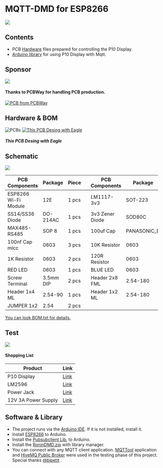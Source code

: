 # MQTT-DMD for ESP8266

![](https://github.com/byronin/MQTT-DMD/blob/main/Hardware/images/P10.png)
## Contents
- PCB [Hardware](https://github.com/byronin/MQTT-DMD/tree/main/Hardware "Hardware") files prepared for controlling the P10 Display.
- [Arduino library](https://github.com/byronin/MQTT-DMD/tree/main/Lib%26Software "Arduino library")  for using P10 Display with Mqtt.

## Sponsor
[![](https://github.com/byronin/MQTT-DMD/blob/main/Hardware/PCBWay_logo.png)](https://www.pcbway.com/project/shareproject/P10_Display_DMD_Text_Box_with_ESP8266_MQTT_P10_Display_Wi_Fi_Controller_4e9eb7f1.html)
#### Thanks to PCBWay for handling PCB production.
<a href="https://www.pcbway.com/project/shareproject/P10_Display_DMD_Text_Box_with_ESP8266_MQTT_P10_Display_Wi_Fi_Controller_4e9eb7f1.html"><img src="https://www.pcbway.com/project/img/images/frompcbway-1220.png" alt="PCB from PCBWay" /></a>
## Hardware & BOM
![PCBs](https://github.com/byronin/MQTT-DMD/blob/main/Hardware/images/Board1.png "PCBs")
 [![This PCB Desing with Eagle ](https://www.snapeda.com/static/img/eda/eagle.png "PCB Desing with Eagle ")](https://www.autodesk.com/products/eagle/free-download "This PCB Desing with Eagle ") 
  ##### This PCB Desing with Eagle  
  
  ## Schematic
[![](https://github.com/byronin/MQTT-DMD/blob/main/Hardware/Schematic.png)](https://github.com/byronin/MQTT-DMD/blob/main/Hardware)

  
| PCB Components  | Package |Piece || PCB Components  | Package |Piece |  
| ------------- | ------------- |------------- |---------| ------------- | ------------- |------------- |
| ESP8266 Wi-Fi Module  | 12E | 1 pcs  || LM1117-3v3 | SOT-223  | 1 pcs |
| SS14/SS36 Diode  | DO-214AC | 1 pcs || 3v3 Zener Diode  | SOD80C | 1 pcs |
| MAX485-RS485 | SOP 8  | 1 pcs  || 100uf Cap | PANASONIC_D   | 2 pcs |
| 100nf Cap mlcc | 0603  | 3 pcs || 10K Resistor  | 0603  | 8 pcs  |
| 1K Resistor | 0603  | 2 pcs || 120R Resistor  | 0603  | 2 pcs  |
| RED LED  | 0603  | 1 pcs || BLUE LED  | 0603  | 1 pcs  |
| Screw Terminal  | 3.5mm DIP  | 2 pcs  || Header 2x8 FML | 2.54-180  | 1 pcs  |
| Header 1x4 ML  | 2.54-90  | 1 pcs  || Header 1x2 ML  | 2.54-180  | 2 pcs  |
| JUMPER 1x2   | 2.54  | 2 pcs  |  

[You can look BOM.txt for details.](https://github.com/byronin/MQTT-DMD/blob/main/Hardware/BOM.txt "You can look BOM.txt")  

## Test 
[![](https://github.com/byronin/MQTT-DMD/blob/main/Hardware/images/Full_asmb.png)](https://github.com/byronin/MQTT-DMD/blob/main/Hardware/images)

#### Shopping List

| Product  | Link |
| ------------- | ------------- |
|P10 Display|[ Link](https://tr.aliexpress.com/item/1005003237909713.html?spm=a2g0o.productlist.0.0.37e759f1OWtOJo&algo_pvid=ac306e69-5e60-4847-98bb-0beb025dface&algo_exp_id=ac306e69-5e60-4847-98bb-0beb025dface-14&pdp_ext_f=%7B%22sku_id%22%3A%2212000024792668676%22%7D&pdp_npi=2%40dis%21TRY%21%21114.7%21%21%21209.95%21%21%402101d8b516565254069212787e109b%2112000024792668676%21sea " Link")|
| LM2596 |[Link](https://tr.aliexpress.com/item/33004374185.html?spm=a2g0o.productlist.0.0.584a4eb1nGv9CS&algo_pvid=40dddc8f-dfae-4d0d-81c2-a52a0aa0245e&algo_exp_id=40dddc8f-dfae-4d0d-81c2-a52a0aa0245e-0&pdp_ext_f=%7B%22sku_id%22%3A%2267088944738%22%7D&pdp_npi=2%40dis%21TRY%21%2113.03%21%21%2126.97%21%21%402101d8b516565255629607266e109b%2167088944738%21sea "Link")|
| Power Jack |[Link](https://tr.aliexpress.com/item/32990462283.html?spm=a2g0o.productlist.0.0.5e2518e2hOOmew&algo_pvid=7db638d6-f6c6-42c6-8043-efdd9c457ccb&algo_exp_id=7db638d6-f6c6-42c6-8043-efdd9c457ccb-17&pdp_ext_f=%7B%22sku_id%22%3A%2266856598002%22%7D&pdp_npi=2%40dis%21TRY%21%2131.28%21%21%21%21%21%402101d8b516565256348121673e109b%2166856598002%21sea "Link")  |
| 12V 3A Power Supply  | [Link](https://tr.aliexpress.com/item/32961533195.html?spm=a2g0o.productlist.0.0.2d7946ffUO6err&algo_pvid=a5d9bf34-bb2b-44ef-beb8-4b2c94ddd551&algo_exp_id=a5d9bf34-bb2b-44ef-beb8-4b2c94ddd551-0&pdp_ext_f=%7B%22sku_id%22%3A%2212000021653748461%22%7D&pdp_npi=2%40dis%21TRY%21%2168.92%21%21%2168.22%21%21%402101d8b516565257067844445e109b%2112000021653748461%21sea "Link")  |


## Software & Library

- The project runs via the [Arduino IDE](https://www.arduino.cc/en/software "Arduino IDE"). If it is not installed, install it.
- Install [ESP8266](https://github.com/esp8266/Arduino "ESP8266") to Arduino.
- Install the [Pubsubclient Lib.](https://github.com/knolleary/pubsubclient "Pubsubclient Lib.") to Arduino.
- Install the [RoninDMD.zip](https://github.com/byronin/MQTT-DMD/blob/main/Lib%26Software/RoninDMD.zip "RoninDMD.zip") with library manager.
- You can connect with any MQTT client application. [MQTTool](https://apps.apple.com/us/app/mqttool/id1085976398 "MQTTool") application and [HiveMQ Public Broker](https://www.hivemq.com/public-mqtt-broker/ "HiveMQ Public Broker") were used in the testing phase of this project. Special thanks [@bjpetit](https://github.com/bjpetit "@bjpetit") .

